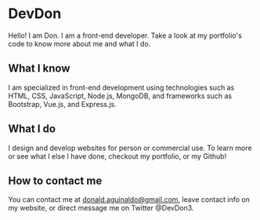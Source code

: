 # DevDon

Hello! I am Don. I am a front-end developer. Take a look at my portfolio's code to know
more about me and what I do.

## What I know
I am specialized in front-end development using technologies such as HTML, CSS, JavaScript,
Node.js, MongoDB, and frameworks such as Bootstrap, Vue.js, and Express.js.

## What I do
I design and develop websites for person or commercial use. To learn more or see what I else
I have done, checkout my portfolio, or my Github!

## How to contact me
You can contact me at donald.aguinaldo@gmail.com, leave contact info on my website, or direct 
message me on Twitter @DevDon3.
